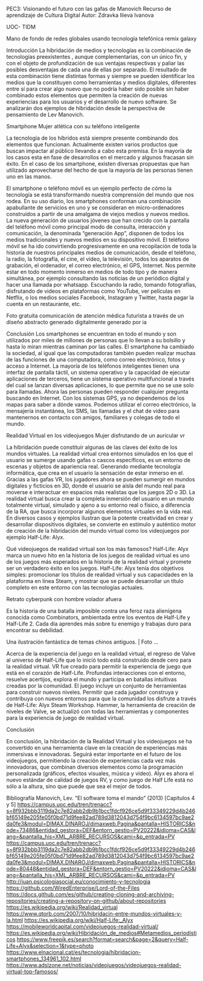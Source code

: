 PEC3: Visionando el futuro con las gafas de Manovich
Recurso de aprendizaje de Cultura Digital
Autor: Zdravka Ilieva Ivanova

UOC- TIDM

Mano de fondo de redes globales usando tecnología telefónica remix galaxy

Introducción
La hibridación de medios y tecnologías es la combinación de tecnologías preexistentes , aunque complementarias, con un único fin, y con el objeto de profundización de sus ventajas respectivas y paliar las posibles desventajas de cada una de ellas por separado. El resultado de esta combinación tiene distintas formas y siempre se pueden identificar los medios que la constituyen como herramientas y medios digitales, diferentes entre sí para crear algo nuevo que no podría haber sido posible sin haber combinado estos elementos que permiten la creación de nuevas experiencias para los usuarios y el desarrollo de nuevo software.
Se analizarán dos ejemplos de hibridación desde la perspectiva de pensamiento de Lev Manovich.

Smartphone
Mujer atlética con su teléfono inteligente

La tecnología de los híbridos está siempre presente combinando dos elementos que funcionan. Actualmente existen varios productos que buscan impactar al público llevando a cabo esta premisa. En la mayoría de los casos esta en fase de desarrollos en el mercado y algunos fracasan sin éxito. En el caso de los smartphone, existen diversas propuestas que han utilizado aprovecharse del hecho de que la mayoría de las personas tienen uno en las manos.

El smartphone o teléfono móvil es un ejemplo perfecto de cómo la tecnología se está transformando nuestra comprensión del mundo que nos rodea. En su uso diario, los smartphones conforman una combinación apabullante de servicios en uno y se consideran en micro-ordenadores construidos a partir de una amalgama de viejos medios y nuevos medios. La nueva generación de usuarios jóvenes que han crecido con la pantalla del teléfono móvil como principal modo de consulta, interacción y comunicación, la denominada “generación App”, disponen de todos los medios tradicionales y nuevos medios en su dispositivo móvil. El teléfono móvil se ha ido convirtiendo progresivamente en una recopilación de toda la historia de nuestros principales medios de comunicación, desde el teléfono, la radio, la fotografía, el cine, el vídeo, la televisión, todos los aparatos de grabación, el ordenador, el correo electrónico, el GPS, Internet. Nos permite estar en todo momento inmerso en medios de todo tipo y de manera simultánea, por ejemplo consultando las noticias de un periódico digital y hacer una llamada por whatsapp. Escuchando la radio, tomando fotografías, disfrutando de videos en plataformas como YouTube, ver películas en Netflix, o los medios sociales Facebook, Instagram y Twitter, hasta pagar la cuenta en un restaurante, etc.

Foto gratuita comunicación de atención médica futurista a través de un diseño abstracto generado digitalmente generado por ia

Conclusión
Los smartphones se encuentran en todo el mundo y son utilizados por miles de millones de personas que lo llevan a su bolsillo y hasta lo miran mientras caminan por las calles. El smartphone ha cambiado la sociedad, al igual que las computadoras también pueden realizar muchas de las funciones de una computadora, como correo electrónico, fotos y acceso a Internet. La mayoría de los teléfonos inteligentes tienen una interfaz de pantalla táctil, un sistema operativo y la capacidad de ejecutar aplicaciones de terceros, tiene un sistema operativo multifuncional a través del cual se lanzan diversas aplicaciones, lo que permite que no se use solo para llamadas. Ahora las personas pueden responder cualquier pregunta buscando en Internet. Con los sistemas GPS, ya no dependemos de los mapas para saber a dónde vamos. Podemos utilizar el correo electrónico, la mensajería instantánea, los SMS, las llamadas y el chat de video para mantenernos en contacto con amigos, familiares y colegas de todo el mundo.

Realidad Virtual en los videojuegos
Mujer disfrutando de un auricular vr

La hibridación puede constituir algunas de las claves del éxito de los mundos virtuales. La realidad virtual crea entornos simulados en los que el usuario se sumerge usando gafas o cascos específicos, es un entorno de escenas y objetos de apariencia real. Generando mediante tecnología informática, que crea en el usuario la sensación de estar inmerso en el. Gracias a las gafas VR, los jugadores ahora se pueden sumergir en mundos digitales y ficticios en 3D, donde el usuario se aísla del mundo real para moverse e interactuar en espacios más realistas que los juegos 2D o 3D. La realidad virtual busca crear la completa inmersión del usuario en un mundo totalmente virtual, simulado y ajeno a su entorno real o físico, a diferencia de la RA, que busca incorporar algunos elementos virtuales en la vida real. En diversos casos y ejemplos ilustran que la potente creatividad en crear y desarrollar dispositivos digitales, se convierte en estímulo y auténtico motor de creación de la hibridación del mundo virtual como los videojuegos por ejemplo Half-Life: Alyx.

Qué videojuegos de realidad virtual son los más famosos?
Half-Life: Alyx marca un nuevo hito en la historia de los juegos de realidad virtual es uno de los juegos más esperados en la historia de la realidad virtual y promete ser un verdadero éxito en los juegos. Half-Life: Alyx tenía dos objetivos simples: promocionar los títulos de realidad virtual y sus capacidades en la plataforma en línea Steam, y mostrar que se puede desarrollar un título completo en este entorno con las tecnologías actuales.

Retrato cyberpunk con hombre volador afuera

Es la historia de una batalla imposible contra una feroz raza alienígena conocida como Combinators, ambientada entre los eventos de Half-Life y Half-Life 2. Cada día aprendes más sobre tu enemigo y trabajas duro para encontrar su debilidad.

Una ilustración fantástica de temas chinos antiguos. | Foto ...

Acerca de la experiencia del juego en la realidad virtual, el regreso de Valve al universo de Half-Life que lo inició todo está construido desde cero para la realidad virtual. VR fue creado para permitir la experiencia de juego que está en el corazón de Half-Life.
Profundas interacciones con el entorno, resuelve acertijos, explora el mundo y participa en batallas intuitivas creadas por la comunidad.
El juego incluye un conjunto de herramientas para construir nuevos niveles. Permitir que cada jugador construya y contribuya con nuevos entornos para que la comunidad los disfrute a través de Half-Life: Alyx Steam Workshop. Hammer, la herramienta de creación de niveles de Valve, se actualizó con todas las herramientas y componentes para la experiencia de juego de realidad virtual.

Conclusión

En conclusión, la hibridación de la Realidad Virtual y los videojuegos se ha convertido en una herramienta clave en la creación de experiencias más inmersivas e innovadoras. Seguirá estar importante en el futuro de los videojuegos, permitiendo la creación de experiencias cada vez más innovadoras, que combinan diversos elementos como la programación personalizada (gráficos, efectos visuales, música y video).
Alyx es ahora el nuevo estándar de calidad de juegos RV, y como juego de Half Life está no sólo a la altura, sino que puede que sea el mejor de todos.

Bibliografía
Manovich, Lev. “El software toma el mando” (2013) [Capítulos 4 y 5]
https://campus.uoc.edu/tren/trenacc?s=8f932bbb3119da2c7e82abb2db9b1bcc1fdcf926ce5d9f33349229d4b246bf65149e205fe05f0bd71d9fee82ad789d3812043d754f9bc6134597bc9ae2da0fe3&modul=DIMAX.DINAROJ/dimaxweb.Pagina&pantalla=HISTORICS&node=73486&entidad_gestora=DEF&entorn_gestio=PV20222&idioma=CAS&lang=&pantalla_his=XML_ARBRE_RECURSOS&cami=&p_entrada=PV
https://campus.uoc.edu/tren/trenacc?s=8f932bbb3119da2c7e82abb2db9b1bcc1fdcf926ce5d9f33349229d4b246bf65149e205fe05f0bd71d9fee82ad789d3812043d754f9bc6134597bc9ae2da0fe3&modul=DIMAX.DINAROJ/dimaxweb.Pagina&pantalla=HISTORICS&node=80448&entidad_gestora=DEF&entorn_gestio=PV20222&idioma=CAS&lang=&pantalla_his=XML_ARBRE_RECURSOS&cami=&p_entrada=PV
http://juan.psicologiasocial.eu/conocimiento-y-tecnologia
https://github.com/WiredEnterprise/Lord-of-the-Files
https://docs.github.com/es/github/creating-cloning-and-archiving-repositories/creating-a-repository-on-github/about-repositories
https://es.wikipedia.org/wiki/Realidad_virtual
https://www.qtorb.com/2007/10/hibridacin-entre-mundos-virtuales-y-la.html
https://es.wikipedia.org/wiki/Half-Life:_Alyx
https://mobileworldcapital.com/videojuegos-realidad-virtual/
https://es.wikipedia.org/wiki/Hibridación_de_medios#Metamedios_periodísticos
https://www.freepik.es/search?format=search&page=2&query=Half-Life+Alyx&selection=1&type=photo
https://www.elnacional.cat/es/tecnologia/hibridacion-smartphones_134961_102.html
https://www.adslzone.net/noticias/videojuegos/videojuegos-realidad-virtual-top-famosos/
